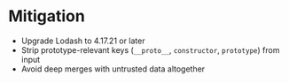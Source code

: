 # Mitigation

- Upgrade Lodash to 4.17.21 or later
- Strip prototype-relevant keys (`__proto__`, `constructor`, `prototype`) from input
- Avoid deep merges with untrusted data altogether
